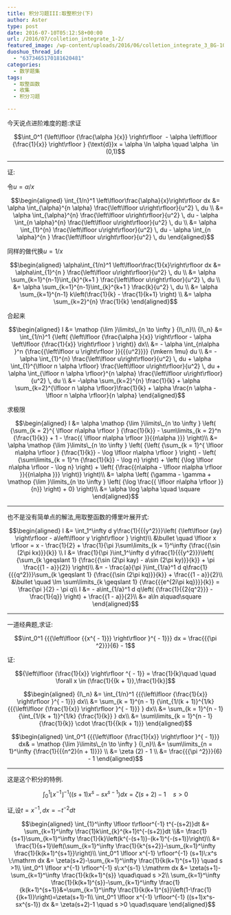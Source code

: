 ```yaml
---
title: 积分习题III:取整积分(下)
author: Aster
type: post
date: 2016-07-10T05:12:58+00:00
url: /2016/07/colletion_integrate_1-2/
featured_image: /wp-content/uploads/2016/06/colletion_integrate_3_BG-100x71.jpg
duoshuo_thread_id:
  - "6373465170181620481"
categories:
  - 数学题集
tags:
  - 取整函数
  - 收集
  - 积分习题

---
```

今天说点进阶难度的题:求证

$$\int_0^1 {\left\lfloor {\frac{\alpha }{x}} \right\rfloor  - \alpha \left\lfloor {\frac{1}{x}} \right\rfloor } {\text{d}}x = \alpha \ln \alpha \quad \alpha  \in (0,1)$$

<!--more-->

* * *

证:

令$u = \alpha /x$

$$\begin{aligned}  
\int_{1/n}^1 \left\lfloor\frac{\alpha}{x}\right\rfloor dx  
&= \alpha \int_{\alpha}^{n \alpha} \frac{\left\lfloor u\right\rfloor}{u^2} \, du \\  
&= \alpha \int_{\alpha}^{n} \frac{\left\lfloor u\right\rfloor}{u^2} \, du - \alpha \int_{n \alpha}^{n} \frac{\left\lfloor u\right\rfloor}{u^2} \, du \\  
&= \alpha \int_{1}^{n} \frac{\left\lfloor u\right\rfloor}{u^2} \, du - \alpha \int_{n \alpha}^{n } \frac{\left\lfloor u\right\rfloor}{u^2} \, du  
\end{aligned}$$

同样的做代换$u = 1/x$

$$\begin{aligned}  
\alpha\int_{1/n}^1 \left\lfloor\frac{1}{x}\right\rfloor dx  
&= \alpha\int_{1}^{n } \frac{\left\lfloor u\right\rfloor}{u^2} \, du \\  
&= \alpha \sum_{k=1}^{n-1}\int_{k}^{k+1 } \frac{\left\lfloor u\right\rfloor}{u^2} \, du \\  
&= \alpha \sum_{k=1}^{n-1}\int_{k}^{k+1 } \frac{k}{u^2} \, du \\  
&= \alpha \sum_{k=1}^{n-1} k\left(\frac{1}{k} - \frac{1}{k+1} \right) \\  
&= \alpha \sum_{k=2}^{n} \frac{1}{k}  
\end{aligned}$$

合起来

$$\begin{aligned}  
I &= \mathop {\lim }\limits\_{n \to \infty } {I\_n}\\  
{I\_n} &= \int_{1/n}^1 {\left( {\left\lfloor {\frac{\alpha }{x}} \right\rfloor - \alpha \left\lfloor {\frac{1}{x}} \right\rfloor } \right)} dx\\  
&= - \alpha \int_{n\alpha }^n {\frac{{\left\lfloor u \right\rfloor }}{{{u^2}}}} {\mkern 1mu} du \\  
&= - \alpha \int_{1}^{n} \frac{\left\lfloor u\right\rfloor}{u^2} \, du + \alpha \int_{1}^{\lfloor n \alpha \rfloor} \frac{\left\lfloor u\right\rfloor}{u^2} \, du + \alpha \int_{\lfloor n \alpha \rfloor}^{n \alpha} \frac{\left\lfloor u\right\rfloor}{u^2} \, du \\  
&= -\alpha \sum_{k=2}^{n} \frac{1}{k} + \alpha \sum_{k=2}^{\lfloor n \alpha \rfloor}\frac{1}{k} + \alpha \frac{n \alpha - \lfloor n \alpha \rfloor}{n \alpha}  
\end{aligned}$$

求极限

$$\begin{aligned}  
I &= \alpha \mathop {\lim }\limits\_{n \to \infty } \left( {\sum_{k = 2}^{ \lfloor n\alpha \rfloor } {\frac{1}{k}} - \sum\limits_{k = 2}^n {\frac{1}{k}} + 1 - \frac{{ \lfloor n\alpha \rfloor }}{{n\alpha }}} \right)\\  
&= \alpha \mathop {\lim }\limits\_{n \to \infty } \left( {\left( {\sum_{k = 1}^{ \lfloor n\alpha \rfloor } {\frac{1}{k}} - \log \lfloor n\alpha \rfloor } \right) - \left( {\sum\limits_{k = 1}^n {\frac{1}{k}} - \log n} \right) + \left( {\log \lfloor n\alpha \rfloor - \log n} \right) + \left( {\frac{{n\alpha - \lfloor n\alpha \rfloor }}{{n\alpha }}} \right)} \right)\\  
&= \alpha \left( {\gamma - \gamma + \mathop {\lim }\limits_{n \to \infty } \left( {\log \frac{{ \lfloor n\alpha \rfloor }}{n}} \right) + 0} \right)\\  
&= \alpha \log \alpha \quad \square  
\end{aligned}$$

* * *

也不是没有简单点的解法,用取整函数的傅里叶展开式:

$$\begin{aligned}  
I &= \int_1^\infty d y\frac{1}{{{y^2}}}\left( {\left\lfloor {ay} \right\rfloor - a\left\lfloor y \right\rfloor } \right)\\  
&\bullet \quad \lfloor x \rfloor = x - \frac{1}{2} + \frac{1}{\pi }\sum\limits_{k = 1}^\infty {\frac{{\sin (2\pi kx)}}{k}} \\  
I &= \frac{1}{\pi }\int_1^\infty d y\frac{1}{{{y^2}}}\left( {\sum_{k \geqslant 1} {\frac{{\sin (2\pi kay) - a\sin (2\pi ky)}}{k}} + \pi \frac{{1 - a}}{2}} \right)\\  
&= - \frac{a}{\pi }\int_{1/a}^1 d q\frac{1}{{{q^2}}}\sum_{k \geqslant 1} {\frac{{\sin (2\pi kq)}}{k}} + \frac{{1 - a}}{2}\\  
&\bullet \quad \Im \sum\limits_{k \geqslant 1} {\frac{{{e^{2i\pi kq}}}}{k}} = \frac{\pi }{2} - \pi q\\  
I &= - a\int_{1/a}^1 d q\left( {\frac{1}{{2{q^2}}} - \frac{1}{q}} \right) + \frac{{1 - a}}{2}\\  
&= a\ln a\quad\square  
\end{aligned}$$

* * *

一道经典题,求证:

$$\int_0^1 {{{\left\lfloor {{x^{ - 1}}} \right\rfloor }^{ - 1}}} dx = \frac{{{\pi ^2}}}{6} - 1$$

证:

$${\left\lfloor {\frac{1}{x}} \right\rfloor ^{ - 1}} = \frac{1}{k}\quad \quad \forall x \in (\frac{1}{{k + 1}},\frac{1}{k}]$$

$$\begin{aligned}  
{I\_n} &= \int_{1/n}^1 {{{\left\lfloor {\frac{1}{x}} \right\rfloor }^{ - 1}}} dx\\  
&= \sum_{k = 1}^{n - 1} {\int_{1/(k + 1)}^{1/k} {{{\left\lfloor {\frac{1}{x}} \right\rfloor }^{ - 1}}} } dx\\  
&= \sum_{k = 1}^{n - 1} {\int_{1/(k + 1)}^{1/k} {\frac{1}{k}} } dx\\  
&= \sum\limits_{k = 1}^{n - 1} {\frac{1}{k}} \cdot \frac{1}{{k(k + 1)}}  
\end{aligned}$$

$$\begin{aligned}  
\int_0^1 {{{\left\lfloor {\frac{1}{x}} \right\rfloor }^{ - 1}}} dx& = \mathop {\lim }\limits\_{n \to \infty } {I_n}\\  
&= \sum\limits_{n = 1}^\infty {\frac{1}{{{n^2}(n + 1)}}} \\  
&= \zeta (2) - 1 \\  
&= \frac{{{\pi ^2}}}{6} - 1  
\end{aligned}$$

* * *

这是这个积分的特例.

$$\int_0^1 {{{ \lfloor {x^{ - 1}} \rfloor }^{ - 1}}} ((s + 1){x^s} - s{x^{s - 1}})dx = \zeta (s + 2) - 1\quad s > 0$$

证,设$t = {x^{ - 1}},dx =  - {t^{ - 2}}dt$

$$\begin{aligned}  
\int_{1}^\infty \lfloor t\rfloor^{-1} t^{-(s+2)}dt  
&= \sum_{k=1}^\infty \frac{1}k\int_{k}^{k+1}t^{-(s+2)}dt \\&= \frac{1}{s+1}\sum_{k=1}^\infty \frac{1}{k}\left(k^{-(s+1)}-(k+1)^{-(s+1)}\right)\\  
&= \frac{1}{s+1}\left(\sum_{k=1}^\infty \frac{1}{k^{s+2}}-\sum_{k=1}^\infty \frac{1}{k(k+1)^{s+1}}\right)\\  
\int_0^1 \lfloor x^{-1} \rfloor^{-1} (s+1)\:x^s \:\mathrm dx &= \zeta(s+2)-\sum_{k=1}^\infty \frac{1}{k(k+1)^{s+1}} \quad s >1\\  
\int_0^1 \lfloor x^{-1} \rfloor^{-1} s\:x^{s-1} \:\mathrm dx &= \zeta(s+1)-\sum_{k=1}^\infty \frac{1}{k(k+1)^{s}} \quad\quad s >2\\  
\sum_{k=1}^\infty \frac{1}{k(k+1)^{s}}-\sum_{k=1}^\infty \frac{1}{k(k+1)^{s+1}}&=\sum_{k=1}^\infty \frac{1}{k(k+1)^{s}}\left(1-\frac{1}{(k+1)}\right)=\zeta(s+1)-1\\  
\int_0^1 \lfloor x^{-1} \rfloor^{-1} ((s+1)x^s-sx^{s-1}) dx &= \zeta(s+2)-1 \quad s >0 \quad\square  
\end{aligned}$$
